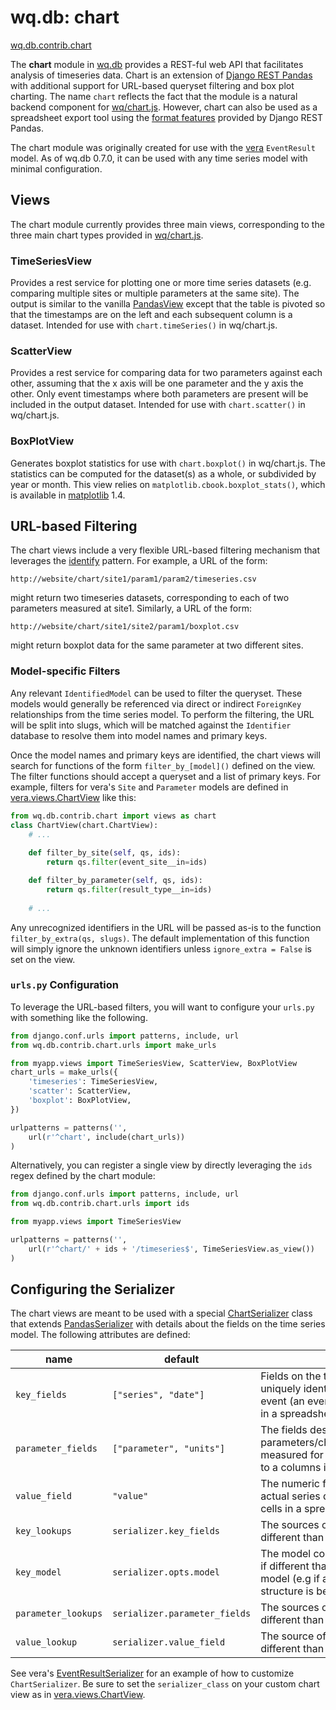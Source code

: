 wq.db: chart
============

[wq.db.contrib.chart]

The **chart** module in [wq.db] provides a REST-ful web API that facilitates analysis of timeseries data.  Chart is an extension of [Django REST Pandas] with additional support for URL-based queryset filtering and box plot charting.  The name `chart` reflects the fact that the module is a natural backend component for [wq/chart.js].  However, chart can also be used as a spreadsheet export tool using the [format features] provided by Django REST Pandas.

The chart module was originally created for use with the [vera] `EventResult` model.  As of wq.db 0.7.0, it can be used with any time series model with minimal configuration.

## Views

The chart module currently provides three main views, corresponding to the three main chart types provided in [wq/chart.js].

### TimeSeriesView
Provides a rest service for plotting one or more time series datasets (e.g. comparing multiple sites or multiple parameters at the same site).  The output is similar to the vanilla [PandasView] except that the table is pivoted so that the timestamps are on the left and each subsequent column is a dataset.  Intended for use with `chart.timeSeries()` in wq/chart.js.

### ScatterView
Provides a rest service for comparing data for two parameters against each other, assuming that the x axis will be one parameter and the y axis the other.  Only event timestamps where both parameters are present will be included in the output dataset.  Intended for use with `chart.scatter()` in wq/chart.js.

### BoxPlotView
Generates boxplot statistics for use with `chart.boxplot()` in wq/chart.js.  The statistics can be computed for the dataset(s) as a whole, or subdivided by year or month.  This view relies on `matplotlib.cbook.boxplot_stats()`, which is available in [matplotlib] 1.4.

## URL-based Filtering

The chart views include a very flexible URL-based filtering mechanism that leverages the [identify] pattern.  For example, a URL of the form:

`http://website/chart/site1/param1/param2/timeseries.csv`

might return two timeseries datasets, corresponding to each of two parameters measured at site1.  Similarly, a URL of the form:

`http://website/chart/site1/site2/param1/boxplot.csv`

might return boxplot data for the same parameter at two different sites.

### Model-specific Filters
Any relevant `IdentifiedModel` can be used to filter the queryset.  These models would generally be referenced via direct or indirect `ForeignKey` relationships from the time series model.  To perform the filtering, the URL will be split into slugs, which will be matched against the `Identifier` database to resolve them into model names and primary keys.

Once the model names and primary keys are identified, the chart views will search for functions of the form `filter_by_[model]()` defined on the view.  The filter functions should accept a queryset and a list of primary keys.  For example, filters for vera's `Site` and `Parameter` models are defined in [vera.views.ChartView] like this:

```python
from wq.db.contrib.chart import views as chart
class ChartView(chart.ChartView):
    # ...
    
    def filter_by_site(self, qs, ids):
        return qs.filter(event_site__in=ids)

    def filter_by_parameter(self, qs, ids):
        return qs.filter(result_type__in=ids)
    
    # ...
```

Any unrecognized identifiers in the URL will be passed as-is to the function `filter_by_extra(qs, slugs)`.  The default implementation of this function will simply ignore the unknown identifiers unless `ignore_extra = False` is set on the view.

### `urls.py` Configuration
To leverage the URL-based filters, you will want to configure your `urls.py` with something like the following.

```python
from django.conf.urls import patterns, include, url
from wq.db.contrib.chart.urls import make_urls

from myapp.views import TimeSeriesView, ScatterView, BoxPlotView
chart_urls = make_urls({
    'timeseries': TimeSeriesView,
    'scatter': ScatterView,
    'boxplot': BoxPlotView,
})

urlpatterns = patterns('',
    url(r'^chart', include(chart_urls))
)
```

Alternatively, you can register a single view by directly leveraging the `ids` regex defined by the chart module:

```python
from django.conf.urls import patterns, include, url
from wq.db.contrib.chart.urls import ids

from myapp.views import TimeSeriesView

urlpatterns = patterns('',
    url(r'^chart/' + ids + '/timeseries$', TimeSeriesView.as_view())
)
```

## Configuring the Serializer

The chart views are meant to be used with a special [ChartSerializer] class that extends [PandasSerializer] with details about the fields on the time series model.  The following attributes are defined:

 name | default | purpose
------|--------- | ------
`key_fields` | `["series", "date"]` | Fields on the time series that uniquely identify each individual event (an event is analogous to a row in a spreadsheet).
`parameter_fields` | `["parameter", "units"]` | The fields describing individual parameters/characteristics/attributes measured for each event (analogous to a columns in a spreadsheet).
`value_field` | `"value"` | The numeric field containing the actual series data (e.g individual cells in a spreadsheet).
`key_lookups` | `serializer.key_fields` | The sources of the key field data, if different than `key_fields`
`key_model` | `serializer.opts.model` | The model containing the key fields, if different than the time series model (e.g if an [ERAV]-style data structure is being used)
`parameter_lookups` | `serializer.parameter_fields` | The sources of the parameter data, if different than `parameter_fields`
`value_lookup` | `serializer.value_field` | The source of the value data, if different than `value_field`.

See vera's [EventResultSerializer] for an example of how to customize `ChartSerializer`.  Be sure to set the `serializer_class` on your custom chart view as in [vera.views.ChartView].

[wq.db.contrib.chart]: https://github.com/wq/wq.db/blob/master/contrib/chart
[wq.db]: http://wq.io/wq.db
[vera]: http://wq.io/vera
[wq/chart.js]: http://wq.io/docs/chart-js
[Django REST Pandas]: https://github.com/wq/django-rest-pandas
[format features]: https://github.com/wq/django-rest-pandas#supported-formats
[PandasView]: https://github.com/wq/django-rest-pandas#usage
[matplotlib]: https://github.com/matplotlib/matplotlib
[identify]: http://wq.io/docs/identify
[vera.views.ChartView]: https://github.com/wq/vera/blob/master/vera/views.py
[ChartSerializer]: https://github.com/wq/wq.db/blob/master/contrib/chart/serializers.py
[PandasSerializer]: https://github.com/wq/django-rest-pandas/#implementation-notes
[ERAV]: http://wq.io/docs/erav
[EventResultSerializer]: https://github.com/wq/vera/blob/v0.7.0/vera/serializers.py#L74-L107
